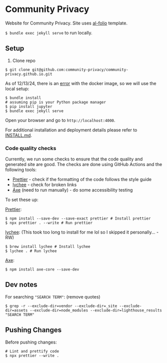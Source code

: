 # Community Privacy

Website for Community Privacy. Site uses [al-folio](https://github.com/alshedivat/al-folio) template.

`$ bundle exec jekyll serve` to run locally.

## Setup

1. Clone repo

```
$ git clone git@github.com:community-privacy/community-privacy.github.io.git
```

As of 12/13/24, there is an [error](https://github.com/alshedivat/al-folio/issues/2880) with the docker image, so we will use the local setup:

```
$ bundle install
# assuming pip is your Python package manager
$ pip install jupyter
$ bundle exec jekyll serve
```

Open your browser and go to `http://localhost:4000`.

For additional installation and deployment details please refer to [INSTALL.md](INSTALL.md).

### Code quality checks

Currently, we run some checks to ensure that the code quality and generated site are good. The checks are done using GitHub Actions and the following tools:

- [Prettier](https://prettier.io/) - check if the formatting of the code follows the style guide
- [lychee](https://lychee.cli.rs/) - check for broken links
- [Axe](https://github.com/dequelabs/axe-core) (need to run manually) - do some accessibility testing

To set these up:

[Prettier](https://prettier.io/):
```
$ npm install --save-dev --save-exact prettier # Install prettier
$ npx prettier . --write # Run prettier
```

[lychee](https://lychee.cli.rs/): (This took too long to install for me lol so I skipped it personally... -RW)
```
$ brew install lychee # Install lychee 
$ lychee . # Run lychee 
```

[Axe](https://github.com/dequelabs/axe-core):
```
$ npm install axe-core --save-dev
```

## Dev notes
For searching `"SEARCH TERM"`: (remove quotes) 
```
$ grep -r --exclude-dir=vendor --exclude-dir=_site --exclude-dir=assets --exclude-dir=node_modules --exclude-dir=lighthouse_results "SEARCH TERM"
```

## Pushing Changes

Before pushing changes:

```
# Lint and prettify code
$ npx prettier --write .
```

